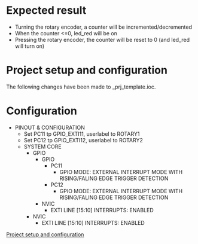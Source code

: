 # Expected result

- Turning the rotary encoder, a counter will be incremented/decremented
- When the counter <=0, led_red will be on
- Pressing the rotary encoder, the counter will be reset to 0 (and led_red will turn on)

# Project setup and configuration

The following changes have been made to \_prj_template.ioc.

# Configuration

- PINOUT & CONFIGURATION
  - Set PC11 tp GPIO_EXTI11, userlabel to ROTARY1
  - Set PC12 tp GPIO_EXTI12, userlabel to ROTARY2
  - SYSTEM CORE
    - GPIO
      - GPIO
        - PC11
          - GPIO MODE: EXTERNAL INTERRUPT MODE WITH RISING/FALING EDGE TRIGGER DETECTION
        - PC12
          - GPIO MODE: EXTERNAL INTERRUPT MODE WITH RISING/FALING EDGE TRIGGER DETECTION
      - NVIC
        - EXTI LINE [15:10] INTERRUPTS: ENABLED
    - NVIC
      - EXTI LINE [15:10] INTERRUPTS: ENABLED

[Project setup and configuration](./../Readme.md)
